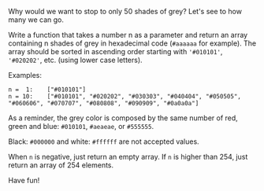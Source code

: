 Why would we want to stop to only 50 shades of grey? Let's see to how many we can go. 

Write a function that takes a number n as a parameter and return an array containing n shades of grey in hexadecimal code (`#aaaaaa` for example). The array should be sorted in ascending order starting with `'#010101'`, `'#020202'`, etc. (using lower case letters).

Examples:

```
n =  1:    ["#010101"]
n = 10:    ["#010101", "#020202", "#030303", "#040404", "#050505", "#060606", "#070707", "#080808", "#090909", "#0a0a0a"]

```


As a reminder, the grey color is composed by the same number of red, green and blue: `#010101`, `#aeaeae`, or `#555555`. 

Black: `#000000` and white: `#ffffff` are not accepted values.

When `n` is negative, just return an empty array.
If `n` is higher than 254, just return an array of 254 elements.

Have fun!
